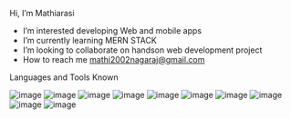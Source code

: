 Hi, I’m Mathiarasi 
-  I’m interested developing Web and mobile apps
-  I’m currently learning MERN STACK
-  I’m looking to collaborate on handson web development project
-  How to reach me  mathi2002nagaraj@gmail.com


Languages and Tools Known
 
  ![image](https://user-images.githubusercontent.com/69353674/136579877-9efde6d8-c8b7-4832-bab6-ce4f6735a35d.png)    ![image](https://user-images.githubusercontent.com/69353674/136580163-851a3c23-de44-405a-bd21-b8f46ff9596e.png)    ![image](https://user-images.githubusercontent.com/69353674/136580413-5c3d336f-aa60-4131-9fdb-1b2b28d201e9.png)    ![image](https://user-images.githubusercontent.com/69353674/136580607-729c703f-374b-4272-a674-c57a6de4f90f.png)   ![image](https://user-images.githubusercontent.com/69353674/136581198-79102de6-b7b3-43aa-8eb3-1047068d3e8a.png)    ![image](https://user-images.githubusercontent.com/69353674/136581888-4595a547-d061-4dd1-b175-3faa31f4fda2.png)
 ![image](https://user-images.githubusercontent.com/69353674/136581378-ce8558e9-1c9b-418f-81e6-87f61a7da5b6.png)   ![image](https://user-images.githubusercontent.com/69353674/136581595-c3a91434-2562-47d4-9a74-ea11a83327b7.png)   ![image](https://user-images.githubusercontent.com/69353674/136579459-37dd0e36-45c3-42e7-b245-af62397d9d10.png)    ![image](https://user-images.githubusercontent.com/69353674/136582107-6c8aee38-9820-42aa-971a-408ee1357af1.png)











<!---
Mathiarasi5/Mathiarasi5 is a ✨ special ✨ repository because its `README.md` (this file) appears on your GitHub profile.
You can click the Preview link to take a look at your changes.
--->
